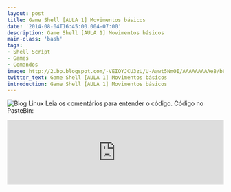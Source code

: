 ```yaml
---
layout: post
title: Game Shell [AULA 1] Movimentos básicos
date: '2014-08-04T16:45:00.004-07:00'
description: Game Shell [AULA 1] Movimentos básicos
main-class: 'bash'
tags:
- Shell Script
- Games
- Comandos
image: http://2.bp.blogspot.com/-VEIOYJCU3zU/U-Aawt5NmOI/AAAAAAAAAe8/b6BIdIGfAi8/s72-c/nSnake_Linux_terminal_game.jpeg
twitter_text: Game Shell [AULA 1] Movimentos básicos
introduction: Game Shell [AULA 1] Movimentos básicos
---
```

![Blog Linux](http://2.bp.blogspot.com/-VEIOYJCU3zU/U-Aawt5NmOI/AAAAAAAAAe8/b6BIdIGfAi8/s320/nSnake_Linux_terminal_game.jpeg "Blog Linux")
Leia os comentários para entender o código. 
Código no PasteBin:
<iframe src="http://pastebin.com/raw/SQE2G61k" style="border:none;width:100%;"><iframe> 
Código no Blogger:
#!/bin/bash
#
# Game Shell-[AULA 1]:Movimentos básicos
# script para mover imagem pelo terminal
# início do entendimento a jogos em shell
#
tput clear; # limpa o terminal, mesmo que reset
tput civis; # cursor invisivel
Lin=$(($(tput lines) / 2)) # linha do meio
Col=$(($(tput cols) / 2)) # coluna do meio
tput cup $Lin $Col; echo ♛ # coloca o cursor no meio
# começa o laço/loop
while true 
do
 # ler a variável chave, a opção -s é para deixa a resposta invisível, usado geralmente para senhas no terminal
 # a opção -n com 1 diz que ao apertar a letra uma(1) vez já execute o echo
 # chave é a váriavel pro comando a ser executado
 # esse read tem que ficar dentro do laço/loop
 read -sn 1 Chave
 tput cup $Lin $((Col > 0 ? Col - 1 : 0)); echo -n " " # apaga
 case $Chave in
 [Aa]) ((Col > 0)) &amp;&amp; let Col-- ;; # Move para Esquerda, pressionando a letra A ou a
 [Ss]) ((Col < $(tput cols))) &amp;&amp; let Col++ ;; # Move para Direita, pressionando a letra S ou s
 [Zz]) ((Lin < $(tput lines))) &amp;&amp; let Lin++ ;; # Move para Baixo, pressionando a letra W ou w
 [Ww]) ((Lin > 0)) &amp;&amp; let Lin-- ;; # Move para Cima, pressionando a letra Q ou q
 [Qq]) tput reset; echo; exit
 esac
 # apaga caracteres, veja aqui https://www.gnu.org/software/termutils/manual/termutils-2.0/html_chapter/tput_1.html
 tput ech 1
 
 # comando
 tput cup $Lin $Col
 
 # exibe durante movimento
 echo -n ▲
 
# finaliza o laço/loop
done
